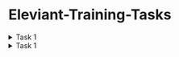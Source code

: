 # Eleviant-Training-Tasks

<details>
<summary>Task 1</summary>
<p>

- ✔ [Calculator](https://n-bhuvanesh.github.io/Calculator/
)
- ✔ [Source](https://github.com/N-BHUVANESH/Calculator.git
)  

</p></details>



<details>
<summary>Task 1</summary>
<p>

- ✔ [Calculator](https://n-bhuvanesh.github.io/Tic-Tac-Toe/
)
- ✔ [Source](
)  

</p></details>
